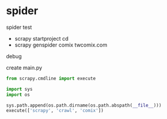 # spider
spider test

* scrapy startproject <project name>
cd
* scrapy genspider comix twcomix.com

debug

create main.py
```python
from scrapy.cmdline import execute

import sys
import os

sys.path.append(os.path.dirname(os.path.abspath(__file__)))
execute(['scrapy', 'crawl', 'comix'])
```